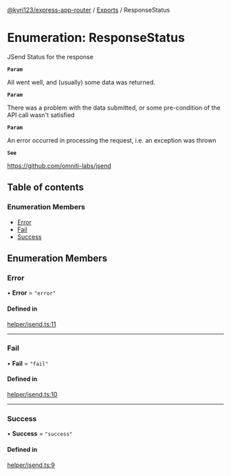 [@kyri123/express-app-router](../README.md) / [Exports](../modules.md) / ResponseStatus

# Enumeration: ResponseStatus

JSend Status for the response

**`Param`**

All went well, and (usually) some data was returned.

**`Param`**

There was a problem with the data submitted, or some pre-condition of the API call wasn't satisfied

**`Param`**

An error occurred in processing the request, i.e. an exception was thrown

**`See`**

https://github.com/omniti-labs/jsend

## Table of contents

### Enumeration Members

-   [Error](ResponseStatus.md#error)
-   [Fail](ResponseStatus.md#fail)
-   [Success](ResponseStatus.md#success)

## Enumeration Members

### Error

• **Error** = `"error"`

#### Defined in

[helper/jsend.ts:11](https://github.com/Kyri123/ExpressDirectoryRouter/blob/5b0ea30/src/helper/jsend.ts#L11)

---

### Fail

• **Fail** = `"fail"`

#### Defined in

[helper/jsend.ts:10](https://github.com/Kyri123/ExpressDirectoryRouter/blob/5b0ea30/src/helper/jsend.ts#L10)

---

### Success

• **Success** = `"success"`

#### Defined in

[helper/jsend.ts:9](https://github.com/Kyri123/ExpressDirectoryRouter/blob/5b0ea30/src/helper/jsend.ts#L9)
